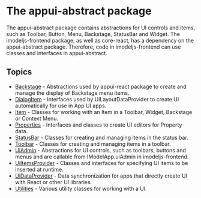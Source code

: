 # The appui-abstract package

The appui-abstract package contains abstractions for UI controls and items, such as Toolbar, Button, Menu, Backstage, StatusBar and Widget.
The imodeljs-frontend package, as well as core-react, has a dependency on the appui-abstract package.
Therefore, code in imodeljs-frontend can use classes and interfaces in appui-abstract.

## Topics

- [Backstage](./Backstage.md) - Abstractions used by appui-react package to create and manage the display of Backstage menu items.
- [DialogItem](./DialogItem.md) - Interfaces used by UiLayoutDataProvider to create UI automatically for use in App UI apps.
- [Item](./Item.md) - Classes for working with an Item in a Toolbar, Widget, Backstage or Context Menu.
- [Properties](./Properties.md) - Interfaces and classes to create UI editors for Property data.
- [StatusBar](./StatusBar.md) - Classes for creating and managing items in the status bar.
- [Toolbar](./Toolbar.md) - Classes for creating and managing items in a toolbar.
- [UiAdmin](./UiAdmin.md) - Abstractions for UI controls, such as toolbars, buttons and menus and are callable from IModelApp.uiAdmin in imodeljs-frontend.
- [UiItemsProvider](./UiItemsProvider.md) - Classes and interfaces for specifying UI items to be inserted at runtime.
- [UiDataProvider](./UiDataProvider.md) - Data synchronization for apps that directly create UI with React or other UI libraries.
- [Utilities](./Utilities.md) - Various utility classes for working with a UI.
